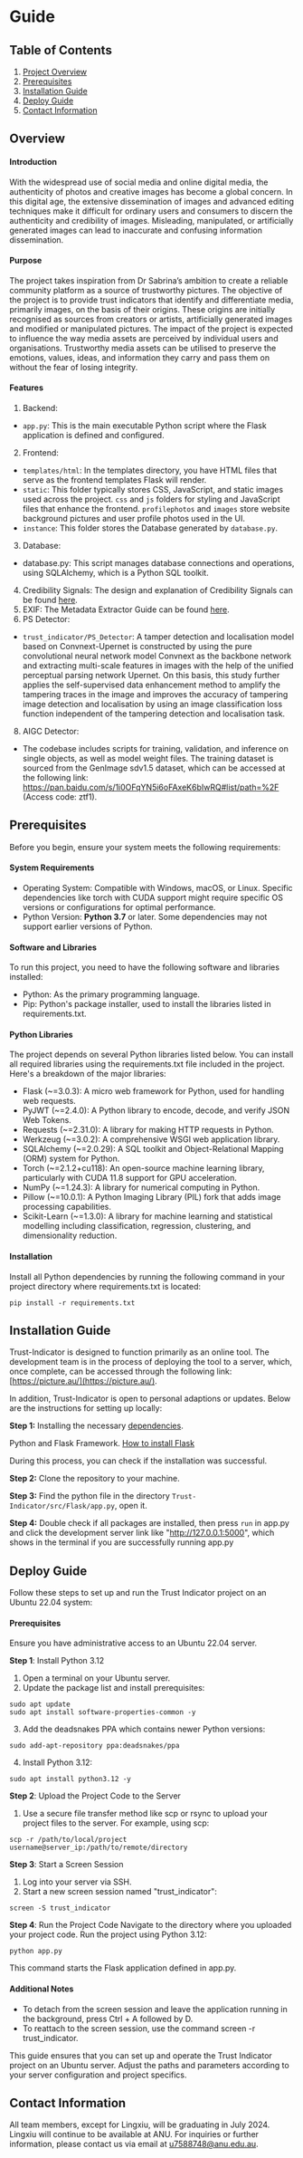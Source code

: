 # Guide
## Table of Contents
1. [Project Overview](#Overview)
2. [Prerequisites](#Prerequisites)
3. [Installation Guide](#installation-guide)
4. [Deploy Guide](#deploy-guide)
5. [Contact Information](#contact-information)

## Overview
#### Introduction
With the widespread use of social media and online digital media, the authenticity of photos and creative images has become a global concern. In this digital age, the extensive dissemination of images and advanced editing techniques make it difficult for ordinary users and consumers to discern the authenticity and credibility of images. Misleading, manipulated, or artificially generated images can lead to inaccurate and confusing information dissemination.

#### Purpose
The project takes inspiration from Dr Sabrina’s ambition to create a reliable community platform as a source of trustworthy pictures. The objective of the project is to provide trust indicators that identify and differentiate media, primarily images, on the basis of their origins. These origins are initially recognised as sources from creators or artists, artificially generated images and modified or manipulated pictures. The impact of the project is expected to influence the way media assets are perceived by individual users and organisations. Trustworthy media assets can be utilised to preserve the emotions, values, ideas, and information they carry and pass them on without the fear of losing integrity.

#### Features
1. Backend:
- `app.py`: This is the main executable Python script where the Flask application is defined and configured. 
2. Frontend:
- `templates/html`: In the templates directory, you have HTML files that serve as the frontend templates Flask will render. 
- `static`: This folder typically stores CSS, JavaScript, and static images used across the project. `css` and `js` folders for styling and JavaScript files that enhance the frontend. `profilephotos` and `images` store website background pictures and user profile photos used in the UI. 
- `instance`: This folder stores the Database generated by `database.py`. 
3. Database: 
- database.py: This script manages database connections and operations, using SQLAlchemy, which is a Python SQL toolkit.
4. Credibility Signals:
The design and explanation of Credibility Signals can be found [here](https://github.com/Trust-Indicator/Trust-Indicator/tree/main/docs/Credibility%20Signals).
5. EXIF:
The Metadata Extractor Guide can be found [here](https://github.com/Trust-Indicator/Trust-Indicator/blob/main/pre_work/Metadata%20Extractor%20Explanation/Manual.md).
6. PS Detector: 
- `trust_indicator/PS_Detector`: A tamper detection and localisation model based on Convnext-Upernet is constructed by using the pure convolutional neural network model Convnext as the backbone network and extracting multi-scale features in images with the help of the unified perceptual parsing network Upernet. On this basis, this study further applies the self-supervised data enhancement method to amplify the tampering traces in the image and improves the accuracy of tampering image detection and localisation by using an image classification loss function independent of the tampering detection and localisation task.
8. AIGC Detector:
- The codebase includes scripts for training, validation, and inference on single objects, as well as model weight files. The training dataset is sourced from the GenImage sdv1.5 dataset, which can be accessed at the following link: https://pan.baidu.com/s/1i0OFqYN5i6oFAxeK6bIwRQ#list/path=%2F (Access code: ztf1). 

## Prerequisites
Before you begin, ensure your system meets the following requirements:
#### System Requirements
- Operating System: Compatible with Windows, macOS, or Linux. Specific dependencies like torch with CUDA support might require specific OS versions or configurations for optimal performance.
- Python Version: **Python 3.7** or later. Some dependencies may not support earlier versions of Python.
#### Software and Libraries
To run this project, you need to have the following software and libraries installed:
- Python: As the primary programming language.
- Pip: Python's package installer, used to install the libraries listed in requirements.txt.
#### Python Libraries
The project depends on several Python libraries listed below. You can install all required libraries using the requirements.txt file included in the project. Here's a breakdown of the major libraries:
- Flask (~=3.0.3): A micro web framework for Python, used for handling web requests.
- PyJWT (~=2.4.0): A Python library to encode, decode, and verify JSON Web Tokens.
- Requests (~=2.31.0): A library for making HTTP requests in Python.
- Werkzeug (~=3.0.2): A comprehensive WSGI web application library.
- SQLAlchemy (~=2.0.29): A SQL toolkit and Object-Relational Mapping (ORM) system for Python.
- Torch (~=2.1.2+cu118): An open-source machine learning library, particularly with CUDA 11.8 support for GPU acceleration.
- NumPy (~=1.24.3): A library for numerical computing in Python.
- Pillow (~=10.0.1): A Python Imaging Library (PIL) fork that adds image processing capabilities.
- Scikit-Learn (~=1.3.0): A library for machine learning and statistical modelling including classification, regression, clustering, and dimensionality reduction.
#### Installation
Install all Python dependencies by running the following command in your project directory where requirements.txt is located:
```[python]
pip install -r requirements.txt
```

## Installation Guide
Trust-Indicator is designed to function primarily as an online tool. The development team is in the process of deploying the tool to a server, which, once complete, can be accessed through the following link: [https://picture.au/](https://picture.au/).

In addition, Trust-Indicator is open to personal adaptions or updates. Below are the instructions for setting up locally:

**Step 1:** Installing the necessary [dependencies](#Installation). 

Python and Flask Framework.
[How to install Flask](https://phoenixnap.com/kb/install-flask)

During this process, you can check if the installation was successful. 

**Step 2:** Clone the repository to your machine.

**Step 3:** Find the python file in the directory `Trust-Indicator/src/Flask/app.py`, open it. 

**Step 4:** Double check if all packages are installed, then press `run` in app.py and click the development server link like "http://127.0.0.1:5000", which shows in the terminal if you are successfully running app.py

## Deploy Guide
Follow these steps to set up and run the Trust Indicator project on an Ubuntu 22.04 system:
#### Prerequisites
Ensure you have administrative access to an Ubuntu 22.04 server.

**Step 1**: Install Python 3.12
1. Open a terminal on your Ubuntu server.
2. Update the package list and install prerequisites:
```
sudo apt update
sudo apt install software-properties-common -y
```
3. Add the deadsnakes PPA which contains newer Python versions:
```
sudo add-apt-repository ppa:deadsnakes/ppa
```
4. Install Python 3.12:
```
sudo apt install python3.12 -y
```
**Step 2**: Upload the Project Code to the Server
1. Use a secure file transfer method like scp or rsync to upload your project files to the server. For example, using scp:
```
scp -r /path/to/local/project username@server_ip:/path/to/remote/directory
```
**Step 3**: Start a Screen Session
1. Log into your server via SSH.
2. Start a new screen session named "trust_indicator":
```
screen -S trust_indicator
```
**Step 4**: Run the Project Code
Navigate to the directory where you uploaded your project code.
Run the project using Python 3.12:
```
python app.py
```
This command starts the Flask application defined in app.py.
#### Additional Notes
- To detach from the screen session and leave the application running in the background, press Ctrl + A followed by D.
- To reattach to the screen session, use the command screen -r trust_indicator.

This guide ensures that you can set up and operate the Trust Indicator project on an Ubuntu server. Adjust the paths and parameters according to your server configuration and project specifics.

## Contact Information
All team members, except for Lingxiu, will be graduating in July 2024. Lingxiu will continue to be available at ANU. For inquiries or further information, please contact us via email at u7588748@anu.edu.au.
